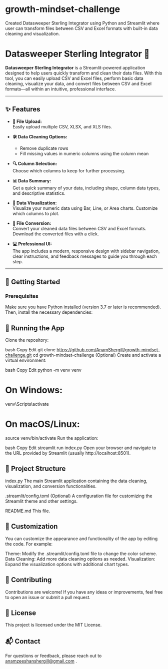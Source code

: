 # growth-mindset-challenge
Created Datasweeper Sterling Integrator using Python and Streamlit where user can transform files between CSV and Excel formats with built-in data cleaning and visualization.

# **Datasweeper Sterling Integrator** 🚀

**Datasweeper Sterling Integrator** is a Streamlit-powered application designed to help users quickly transform and clean their data files. With this tool, you can easily upload CSV and Excel files, perform basic data cleaning, visualize your data, and convert files between CSV and Excel formats—all within an intuitive, professional interface.

---

## **✨ Features**

- **📁 File Upload:**  
  Easily upload multiple CSV, XLSX, and XLS files.
  
- **🛠 Data Cleaning Options:**  
  - Remove duplicate rows  
  - Fill missing values in numeric columns using the column mean
  
- **🔍 Column Selection:**  
  Choose which columns to keep for further processing.

- **📊 Data Summary:**  
  Get a quick summary of your data, including shape, column data types, and descriptive statistics.

- **🎨 Data Visualization:**  
  Visualize your numeric data using Bar, Line, or Area charts. Customize which columns to plot.

- **🔄 File Conversion:**  
  Convert your cleaned data files between CSV and Excel formats. Download the converted files with a click.

- **💻 Professional UI:**  
  The app includes a modern, responsive design with sidebar navigation, clear instructions, and feedback messages to guide you through each step.

---

## **🚀 Getting Started**

### **Prerequisites**

Make sure you have Python installed (version 3.7 or later is recommended). Then, install the necessary dependencies:

## 🚀 Running the App

Clone the repository:

bash
Copy
Edit
git clone https://github.com/AnamShergill/growth-mindset-challenge.git
cd growth-mindset-challenge
(Optional) Create and activate a virtual environment:

bash
Copy
Edit
python -m venv venv
# On Windows:
venv\Scripts\activate
# On macOS/Linux:
source venv/bin/activate
Run the application:

bash
Copy
Edit
streamlit run index.py
Open your browser and navigate to the URL provided by Streamlit (usually http://localhost:8501).

## 📂 Project Structure
index.py
The main Streamlit application containing the data cleaning, visualization, and conversion functionalities.

.streamlit/config.toml
(Optional) A configuration file for customizing the Streamlit theme and other settings.

README.md
This file.

## 🎨 Customization
You can customize the appearance and functionality of the app by editing the code. For example:

Theme:
Modify the .streamlit/config.toml file to change the color scheme.
Data Cleaning:
Add more data cleaning options as needed.
Visualization:
Expand the visualization options with additional chart types.

## 🤝 Contributing
Contributions are welcome! If you have any ideas or improvements, feel free to open an issue or submit a pull request.

## 📝 License
This project is licensed under the MIT License.

## 📬 Contact
For questions or feedback, please reach out to anamzeeshanshergill@gmail.com .




